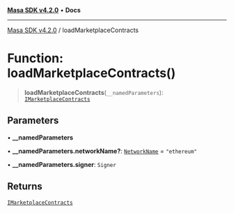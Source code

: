 [**Masa SDK v4.2.0**](../README.md) • **Docs**

***

[Masa SDK v4.2.0](../globals.md) / loadMarketplaceContracts

# Function: loadMarketplaceContracts()

> **loadMarketplaceContracts**(`__namedParameters`): [`IMarketplaceContracts`](../interfaces/IMarketplaceContracts.md)

## Parameters

• **\_\_namedParameters**

• **\_\_namedParameters.networkName?**: [`NetworkName`](../type-aliases/NetworkName.md) = `"ethereum"`

• **\_\_namedParameters.signer**: `Signer`

## Returns

[`IMarketplaceContracts`](../interfaces/IMarketplaceContracts.md)
